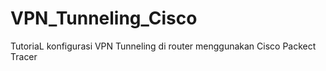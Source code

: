 # VPN_Tunneling_Cisco

TutoriaL konfigurasi VPN Tunneling di router menggunakan Cisco Packect Tracer

